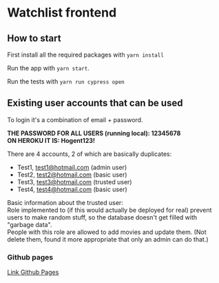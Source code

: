 # Watchlist frontend

## How to start
First install all the required packages with `yarn install`

Run the app with `yarn start`.

Run the tests with `yarn run cypress open`

## Existing user accounts that can be used
To login it's a combination of email + password.

**THE PASSWORD FOR ALL USERS (running local): 12345678  
ON HEROKU IT IS: Hogent123!**

There are 4 accounts, 2 of which are basically duplicates:
  - Test1, test1@hotmail.com (admin user)
  - Test2, test2@hotmail.com (basic user)
  - Test3, test3@hotmail.com (trusted user)
  - Test4, test4@hotmail.com (basic user)

Basic information about the trusted user:  
Role implemented to (if this would actually be deployed for real) prevent users to make random stuff, so the database doesn't get filled with "garbage data".  
People with this role are allowed to add movies and update them. (Not delete them, found it more appropriate that only an admin can do that.)

### Github pages
[Link Github Pages](https://dietervmb.github.io/frontendweb-pieter-2122-DieterVMB/)
